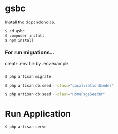 # gsbc
Install the dependencies.

```sh
$ cd gsbc
$ composer install
$ npm install
```


### For run migrations...


create .env file by .env.example


```sh

$ php artisan migrate

$ php artisan db:seed --class="LocalizationSeeder"

$ php artisan db:seed --class="HomePageSeeder"

```

# Run Application
```sh
$ php artisan serve
```


